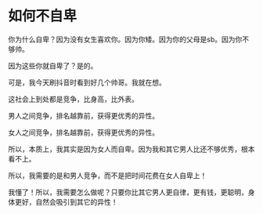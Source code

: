 # 如何不自卑

你为什么自卑？因为没有女生喜欢你。因为你矮。因为你的父母是sb。因为你不够帅。

因为这些你就自卑了？是的。

可是，我今天刷抖音时看到好几个帅哥。我就在想。

这社会上到处都是竞争，比身高，比外表。

男人之间竞争，排名越靠前，获得更优秀的异性。

女人之间竞争，排名越靠前，获得更优秀的异性。

所以，本质上，我其实是因为女人而自卑。因为我和其它男人比还不够优秀，根本看不上。

所以，我需要的是和男人竞争，而不是把时间花费在女人自卑上！

我懂了！所以，我需要怎么做呢？只要你比其它男人更自律，更有钱，更聪明，身体更好，自然会吸引到其它的异性！